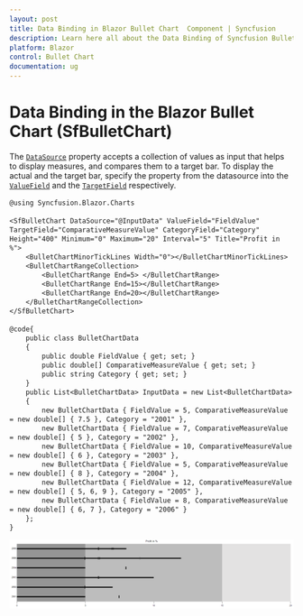 ```yaml
---
layout: post
title: Data Binding in Blazor Bullet Chart  Component | Syncfusion 
description: Learn here all about the Data Binding of Syncfusion Bullet Chart (SfBulletChart) component and more.
platform: Blazor
control: Bullet Chart 
documentation: ug
---
```


# Data Binding in the Blazor Bullet Chart (SfBulletChart)

The [`DataSource`](https://help.syncfusion.com/cr/blazor/Syncfusion.Blazor.Charts.SfBulletChart-1.html#Syncfusion_Blazor_Charts_SfBulletChart_1_DataSource) property accepts a collection of values as input that helps to display measures, and compares them to a target bar. To display the actual and the target bar, specify the property from the datasource into the [`ValueField`](https://help.syncfusion.com/cr/blazor/Syncfusion.Blazor.Charts.SfBulletChart-1.html#Syncfusion_Blazor_Charts_SfBulletChart_1_ValueField) and the [`TargetField`](https://help.syncfusion.com/cr/blazor/Syncfusion.Blazor.Charts.SfBulletChart-1.html#Syncfusion_Blazor_Charts_SfBulletChart_1_TargetField) respectively.

```cshtml
@using Syncfusion.Blazor.Charts

<SfBulletChart DataSource="@InputData" ValueField="FieldValue" TargetField="ComparativeMeasureValue" CategoryField="Category" Height="400" Minimum="0" Maximum="20" Interval="5" Title="Profit in %">
    <BulletChartMinorTickLines Width="0"></BulletChartMinorTickLines>
    <BulletChartRangeCollection>
        <BulletChartRange End=5> </BulletChartRange>
        <BulletChartRange End=15></BulletChartRange>
        <BulletChartRange End=20></BulletChartRange>
    </BulletChartRangeCollection>
</SfBulletChart>

@code{
    public class BulletChartData
    {
        public double FieldValue { get; set; }
        public double[] ComparativeMeasureValue { get; set; }
        public string Category { get; set; }
    }
    public List<BulletChartData> InputData = new List<BulletChartData>
    {
        new BulletChartData { FieldValue = 5, ComparativeMeasureValue = new double[] { 7.5 }, Category = "2001" },
        new BulletChartData { FieldValue = 7, ComparativeMeasureValue = new double[] { 5 }, Category = "2002" },
        new BulletChartData { FieldValue = 10, ComparativeMeasureValue = new double[] { 6 }, Category = "2003" },
        new BulletChartData { FieldValue = 5, ComparativeMeasureValue = new double[] { 8 }, Category = "2004" },
        new BulletChartData { FieldValue = 12, ComparativeMeasureValue = new double[] { 5, 6, 9 }, Category = "2005" },
        new BulletChartData { FieldValue = 8, ComparativeMeasureValue = new double[] { 6, 7 }, Category = "2006" }
    };
}
```

![Data Binding in Bullet Chart](images/local-data.png)
